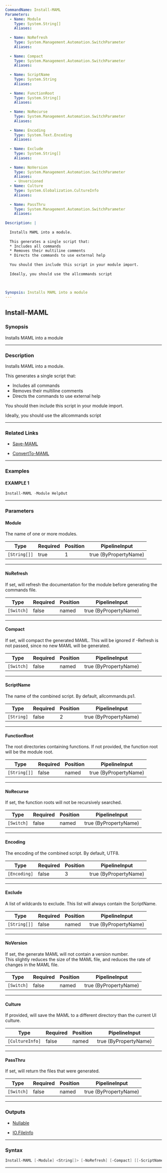 ```yaml
---
CommandName: Install-MAML
Parameters: 
  - Name: Module
    Type: System.String[]
    Aliases: 
    
  - Name: NoRefresh
    Type: System.Management.Automation.SwitchParameter
    Aliases: 
    
  - Name: Compact
    Type: System.Management.Automation.SwitchParameter
    Aliases: 
    
  - Name: ScriptName
    Type: System.String
    Aliases: 
    
  - Name: FunctionRoot
    Type: System.String[]
    Aliases: 
    
  - Name: NoRecurse
    Type: System.Management.Automation.SwitchParameter
    Aliases: 
    
  - Name: Encoding
    Type: System.Text.Encoding
    Aliases: 
    
  - Name: Exclude
    Type: System.String[]
    Aliases: 
    
  - Name: NoVersion
    Type: System.Management.Automation.SwitchParameter
    Aliases: 
    - Unversioned
  - Name: Culture
    Type: System.Globalization.CultureInfo
    Aliases: 
    
  - Name: PassThru
    Type: System.Management.Automation.SwitchParameter
    Aliases: 
    
Description: |
  
  Installs MAML into a module.  
  
  This generates a single script that: 
  * Includes all commands
  * Removes their multiline comments
  * Directs the commands to use external help
  
  You should then include this script in your module import.
  
  Ideally, you should use the allcommands script
  
  
  
Synopsis: Installs MAML into a module
---
```

Install-MAML
------------
### Synopsis
Installs MAML into a module

---
### Description

Installs MAML into a module.  

This generates a single script that: 
* Includes all commands
* Removes their multiline comments
* Directs the commands to use external help

You should then include this script in your module import.

Ideally, you should use the allcommands script

---
### Related Links
* [Save-MAML](Save-MAML.md)



* [ConvertTo-MAML](ConvertTo-MAML.md)



---
### Examples
#### EXAMPLE 1
```PowerShell
Install-MAML -Module HelpOut
```

---
### Parameters
#### **Module**

The name of one or more modules.






|Type        |Required|Position|PipelineInput        |
|------------|--------|--------|---------------------|
|`[String[]]`|true    |1       |true (ByPropertyName)|



---
#### **NoRefresh**

If set, will refresh the documentation for the module before generating the commands file.






|Type      |Required|Position|PipelineInput        |
|----------|--------|--------|---------------------|
|`[Switch]`|false   |named   |true (ByPropertyName)|



---
#### **Compact**

If set, will compact the generated MAML.  This will be ignored if -Refresh is not passed, since no new MAML will be generated.






|Type      |Required|Position|PipelineInput        |
|----------|--------|--------|---------------------|
|`[Switch]`|false   |named   |true (ByPropertyName)|



---
#### **ScriptName**

The name of the combined script.  By default, allcommands.ps1.






|Type      |Required|Position|PipelineInput        |
|----------|--------|--------|---------------------|
|`[String]`|false   |2       |true (ByPropertyName)|



---
#### **FunctionRoot**

The root directories containing functions.  If not provided, the function root will be the module root.






|Type        |Required|Position|PipelineInput        |
|------------|--------|--------|---------------------|
|`[String[]]`|false   |named   |true (ByPropertyName)|



---
#### **NoRecurse**

If set, the function roots will not be recursively searched.






|Type      |Required|Position|PipelineInput        |
|----------|--------|--------|---------------------|
|`[Switch]`|false   |named   |true (ByPropertyName)|



---
#### **Encoding**

The encoding of the combined script.  By default, UTF8.






|Type        |Required|Position|PipelineInput        |
|------------|--------|--------|---------------------|
|`[Encoding]`|false   |3       |true (ByPropertyName)|



---
#### **Exclude**

A list of wildcards to exclude.  This list will always contain the ScriptName.






|Type        |Required|Position|PipelineInput        |
|------------|--------|--------|---------------------|
|`[String[]]`|false   |named   |true (ByPropertyName)|



---
#### **NoVersion**

If set, the generate MAML will not contain a version number.  
This slightly reduces the size of the MAML file, and reduces the rate of changes in the MAML file.






|Type      |Required|Position|PipelineInput        |
|----------|--------|--------|---------------------|
|`[Switch]`|false   |named   |true (ByPropertyName)|



---
#### **Culture**

If provided, will save the MAML to a different directory than the current UI culture.






|Type           |Required|Position|PipelineInput        |
|---------------|--------|--------|---------------------|
|`[CultureInfo]`|false   |named   |true (ByPropertyName)|



---
#### **PassThru**

If set, will return the files that were generated.






|Type      |Required|Position|PipelineInput        |
|----------|--------|--------|---------------------|
|`[Switch]`|false   |named   |true (ByPropertyName)|



---
### Outputs
* [Nullable](https://learn.microsoft.com/en-us/dotnet/api/System.Nullable)


* [IO.FileInfo](https://learn.microsoft.com/en-us/dotnet/api/System.IO.FileInfo)




---
### Syntax
```PowerShell
Install-MAML [-Module] <String[]> [-NoRefresh] [-Compact] [[-ScriptName] <String>] [-FunctionRoot <String[]>] [-NoRecurse] [[-Encoding] <Encoding>] [-Exclude <String[]>] [-NoVersion] [-Culture <CultureInfo>] [-PassThru] [<CommonParameters>]
```
---
